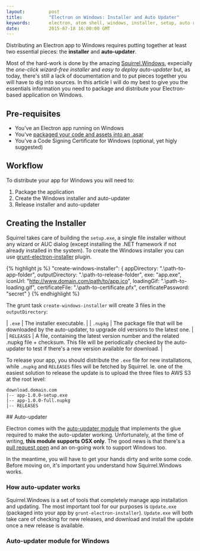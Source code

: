 ```yaml
---
layout:         post
title:          "Electron on Windows: Installer and Auto Updater"
keywords:       electron, atom shell, windows, installer, setup, auto update
date:           2015-07-18 16:00:00 GMT
---
```


Distributing an Electron app to Windows requires putting together at least two essential pieces: the **installer** and **auto-updater**.

Most of the hard-work is done by the amazing [Squirrel.Windows](https://github.com/Squirrel/Squirrel.Windows), expecially the *one-click wizard-free installer* and *easy to deploy auto-updater* but, as today, there's still a lack of documentation and to put pieces together you will have to dig into sources. In this article I will do my best to give you the essentials information you need to package and distribute your Electron-based application on Windows.


## Pre-requisites

 - You've an Electron app running on Windows
 - You've [packaged your code and assets into an .asar](https://github.com/atom/electron/blob/master/docs/tutorial/application-packaging.md)
 - You've a Code Signing Certificate for Windows (optional, yet higly suggested)


## Workflow

To distribute your app for Windows you will need to:

 1. Package the application
 2. Create the Windows installer and auto-updater
 3. Release installer and auto-updater




## Creating the Installer

Squirrel takes care of building the `setup.exe`, a single file installer without any wizard or AUC dialog (except installing the .NET framework if not already installed in the system). To create the Windows installer you can use [grunt-electron-installer](https://github.com/atom/grunt-electron-installer) plugin.

{% highlight js %}
"create-windows-installer": {
    appDirectory: ".\\path-to-app-folder",
    outputDirectory: ".\\path-to-release-folder",
    exe: "app.exe",
    iconUrl: "http://www.domain.com/path/to/app.ico",
    loadingGif: ".\\path-to-loading.gif",
    certificateFile: ".\\path-to-certificate.pfx",
    certificatePassword: "secret"
}
{% endhighlight %}

The grunt task `create-windows-installer` will create 3 files in the `outputDirectory`:

| `.exe`      | The installer executable. |
| `.nupkg`    | The package file that will be downloaded by the auto-updater, to upgrade old versions to the latest one. |
| `RELEASES`  | A file, containing the latest version number and the related .nupkg file + checksum. This file will be periodically checked by the auto-updater to test if there's a new version available for download. |


To release your app, you should distribute the `.exe` file for new installations, while `.nupkg` and `RELEASES` files will be fetched by Squirrel. Ie. one of the easiest solution to release the update is to upload the three files to AWS S3 at the root level:

```
download.domain.com
|-- app-1.0.0-setup.exe
|-- app-1.0.0-full.nupkg
|-- RELEASES
```


## Auto-updater

Electron comes with the [auto-updater module](https://github.com/atom/electron/blob/master/docs/api/auto-updater.md) that implements the glue required to make the auto-updater working. Unfortunately, at the time of writing, **this module supports OSX only**. The good news is that there's a [pull request open](https://github.com/atom/electron/pull/1984) and an on-going work to support Windows too.

In the meantime, you will have to get your hands dirty and write some code. Before moving on, it's important you understand how Squirrel.Windows works.


### How auto-updater works

Squirrel.Windows is a set of tools that completely manage app installation and updating. The most important tool for our purposes is `Update.exe` (packaged into your app by `grunt-electron-installer`). `Update.exe` will both take care of checking for new releases, and download and install the update once a new release is available.




### Auto-updater module for Windows
